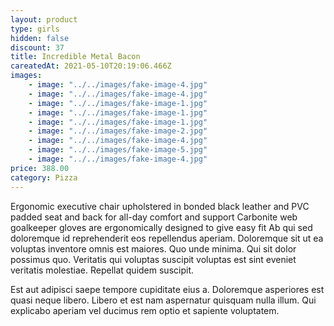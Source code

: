 ```yaml
---
layout: product
type: girls
hidden: false
discount: 37
title: Incredible Metal Bacon
careatedAt: 2021-05-10T20:19:06.466Z
images:
    - image: "../../images/fake-image-4.jpg"
    - image: "../../images/fake-image-4.jpg"
    - image: "../../images/fake-image-1.jpg"
    - image: "../../images/fake-image-1.jpg"
    - image: "../../images/fake-image-1.jpg"
    - image: "../../images/fake-image-2.jpg"
    - image: "../../images/fake-image-4.jpg"
    - image: "../../images/fake-image-5.jpg"
    - image: "../../images/fake-image-4.jpg"
price: 388.00
category: Pizza
---
```

Ergonomic executive chair upholstered in bonded black leather and PVC padded seat and back for all-day comfort and support
Carbonite web goalkeeper gloves are ergonomically designed to give easy fit
Ab qui sed doloremque id reprehenderit eos repellendus aperiam. Doloremque sit ut ea voluptas inventore omnis est maiores. Quo unde minima. Qui sit dolor possimus quo. Veritatis qui voluptas suscipit voluptas est sint eveniet veritatis molestiae. Repellat quidem suscipit.
 Est aut adipisci saepe tempore cupiditate eius a. Doloremque asperiores est quasi neque libero. Libero et est nam aspernatur quisquam nulla illum. Qui explicabo aperiam vel ducimus rem optio et sapiente voluptatem.
